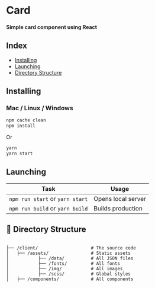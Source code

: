 Card
===

#### Simple card component using React

## Index
 * [Installing](#installing)
 * [Launching](#launching)
 * [Directory Structure](#directory)

## <a name="installing">Installing</a>
### Mac / Linux / Windows
```bash
npm cache clean
npm install
```
Or
```bash
yarn
yarn start
```

## <a name="launching">Launching</a>
| Task                | Usage                                                        |
| ------------------- | ------------------------------------------------------------ |
| `npm run start` or `yarn start`     | Opens local server |
| `npm run build` or `yarn build`     | Builds production |


## 📁 <a name="directory">Directory Structure</a>

```

├── /client/                    # The source code 
│   ├── /assets/                # Static assets
│           ├── /data/          # All JSON files    
│           ├── /fonts/         # All fonts 
│           ├── /img/           # All images  
│           ├── /scss/          # Global styles
│   ├── /components/            # All components

```
